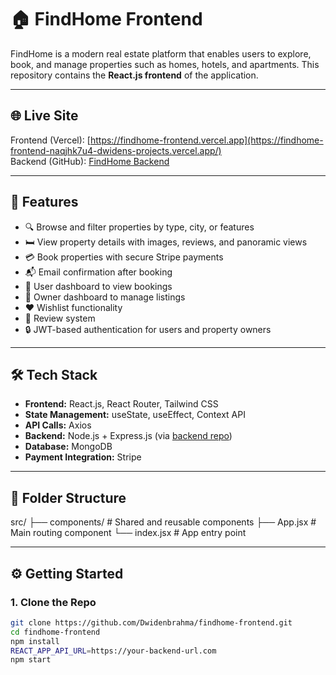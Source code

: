 # 🏠 FindHome Frontend

FindHome is a modern real estate platform that enables users to explore, book, and manage properties such as homes, hotels, and apartments. This repository contains the **React.js frontend** of the application.

---

## 🌐 Live Site

Frontend (Vercel): [https://findhome-frontend.vercel.app](https://findhome-frontend-naqjhk7u4-dwidens-projects.vercel.app/)  
Backend (GitHub): [FindHome Backend](https://github.com/Dwidenbrahma/findhome-backend)

---

## 🚀 Features

- 🔍 Browse and filter properties by type, city, or features
- 🛏️ View property details with images, reviews, and panoramic views
- 💳 Book properties with secure Stripe payments
- 📬 Email confirmation after booking
- 🧾 User dashboard to view bookings
- 🏢 Owner dashboard to manage listings
- ❤️ Wishlist functionality
- 📝 Review system
- 🔒 JWT-based authentication for users and property owners

---

## 🛠️ Tech Stack

- **Frontend:** React.js, React Router, Tailwind CSS
- **State Management:** useState, useEffect, Context API
- **API Calls:** Axios
- **Backend:** Node.js + Express.js (via [backend repo](https://github.com/Dwidenbrahma/findhome-backend))
- **Database:** MongoDB
- **Payment Integration:** Stripe

---

## 📁 Folder Structure

src/
├── components/ # Shared and reusable components
├── App.jsx # Main routing component
└── index.jsx # App entry point



---

## ⚙️ Getting Started

### 1. Clone the Repo

```bash
git clone https://github.com/Dwidenbrahma/findhome-frontend.git
cd findhome-frontend
npm install
REACT_APP_API_URL=https://your-backend-url.com
npm start
```

